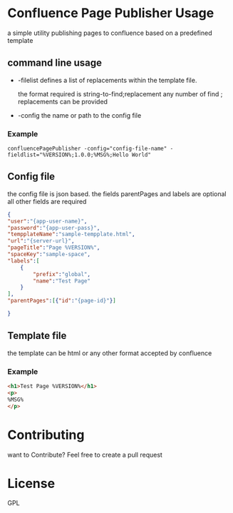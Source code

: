 # Confluence Page Publisher Usage

a simple utility publishing pages to confluence based on a predefined template

## command line usage

- -filelist defines a list of replacements within the template file.

  the format required is string-to-find;replacement any number of find ; replacements can be provided

- -config the name or path to the config file

### Example

`confluencePagePublisher -config="config-file-name" -fieldlist="%VERSION%;1.0.0;%MSG%;Hello World"`

## Config file

the config file is json based. the fields parentPages and labels are optional all other fields are required

```json
{
"user":"{app-user-name}",
"password":"{app-user-pass}",
"tempplateName":"sample-tempplate.html",
"url":"{server-url}",
"pageTitle":"Page %VERSION%",
"spaceKey":"sample-space",
"labels":[
	{
		"prefix":"global",
		"name":"Test Page"
	}
],
"parentPages":[{"id":"{page-id}"}]

}
```

## Template file

the template can be html or any other format accepted by confluence

### Example

```html
<h1>Test Page %VERSION%</h1>
<p>
%MSG%
</p>
```

# Contributing 

want to Contribute? Feel free to create a pull request

# License

GPL

 

